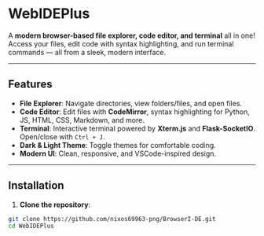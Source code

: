 # WebIDEPlus

A **modern browser-based file explorer, code editor, and terminal** all in one!  
Access your files, edit code with syntax highlighting, and run terminal commands — all from a sleek, modern interface.

---

## Features

- **File Explorer**: Navigate directories, view folders/files, and open files.
- **Code Editor**: Edit files with **CodeMirror**, syntax highlighting for Python, JS, HTML, CSS, Markdown, and more.
- **Terminal**: Interactive terminal powered by **Xterm.js** and **Flask-SocketIO**. Open/close with `Ctrl + J`.
- **Dark & Light Theme**: Toggle themes for comfortable coding.
- **Modern UI**: Clean, responsive, and VSCode-inspired design.

---

## Installation

1. **Clone the repository**:

```bash
git clone https://github.com/nixos69963-png/BrowserI-DE.git
cd WebIDEPlus
